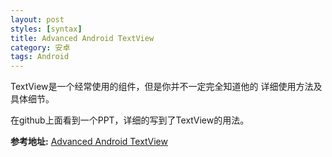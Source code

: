 ```yaml
---
layout: post
styles: [syntax]
title: Advanced Android TextView
category: 安卓
tags: Android
---
```


TextView是一个经常使用的组件，但是你并不一定完全知道他的
详细使用方法及具体细节。

在github上面看到一个PPT，详细的写到了TextView的用法。


**参考地址:** [Advanced Android TextView](http://chiuki.github.io/advanced-android-textview/#/)

